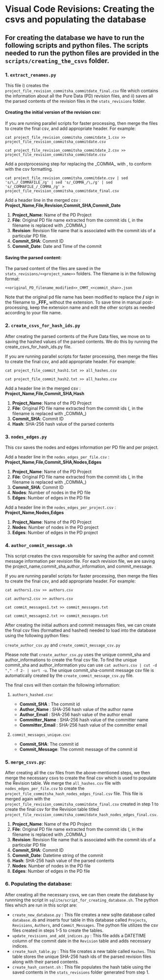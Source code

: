 # Visual Code Revisions: Creating the csvs and populating the database

## For creating the database we have to run the following scripts and python files. The scripts needed to run the python files are provided in the `scripts/creating_the_csvs` folder.

### 1. `extract_renames.py`

This file i) creates the `project_file_revision_commitsha_commitdate_final.csv` file which contains the information about all the Pure Data (PD) revision files, and ii) saves all the parsed contents of the revision files in the `stats_revisions` folder. 

#### Creating the initial version of the revision csv:
If you are running parallel scripts for faster processing, then merge the files to create the final csv, and add appropriate header. For example:

`cat project_file_revision_commitsha_commitdate_1.csv >> project_file_revision_commitsha_commitdate.csv`

`cat project_file_revision_commitsha_commitdate_2.csv >> project_file_revision_commitsha_commitdate.csv`

Add a postprocessing step for replacing the \_COMMA\_ with , to conform with the csv formatting.

`cat project_file_revision_commitsha_commitdate.csv | sed 's/\,/_COMMAFILE_/g' | sed 's/_COMMA_/\,/g' | sed 's/_COMMAFILE_/_COMMA_/g' > project_file_revision_commitsha_commitdate_final.csv`


Add a header line in the merged csv : 
**Project_Name,File,Revision,Commit_SHA,Commit_Date**

1. **Project_Name**: Name of the PD Project
2. **File**: Original PD file name extracted from the commit ids (, in the filename is replaced with \_COMMA\_)
3. **Revision**: Revision file name that is associated with the commit ids of a particular PD file.
4. **Commit_SHA**: Commit ID
5. **Commit_Date**: Date and Time of the commit

#### Saving the parsed content:

The parsed content of the files are saved in the `stats_revisions/<<project_name>>` folders. The filename is in the following format:

`<<original_PD_filename_modified>>_CMMT_<<commit_sha>>.json`

Note that the original pd file name has been modified to replace the **/** sign in the filename to **\_FFF\_** without the extension. To save time in manual post-processing, keep the extension name and edit the other scripts as needed according to your file name.


### 2. `create_csvs_for_hash_ids.py`

After creating the parsed contents of the Pure Data files, we move on to saving the hashed values of the parsed contents. We do this by running the create_csvs_for_hash_ids.py file. 

If you are running parallel scripts for faster processing, then merge the files to create the final csv, and add appropriate header. For example:

`cat project_file_commit_hash1.txt >> all_hashes.csv`

`cat project_file_commit_hash2.txt >> all_hashes.csv`

Add a header line in the merged csv : 
**Project_Name,File,Commit_SHA,Hash**

1. **Project_Name**: Name of the PD Project
2. **File**: Original PD file name extracted from the commit ids (, in the filename is replaced with \_COMMA\_)
3. **Commit_SHA**: Commit ID
4. **Hash**: SHA-256 hash value of the parsed contents


### 3. `nodes_edges.py`

This csv saves the nodes and edges information per PD file and per project.

Add a header line in the `nodes_edges_per_file.csv` : 
**Project_Name,File,Commit_SHA,Nodes,Edges**

1. **Project_Name**: Name of the PD Project
2. **File**: Original PD file name extracted from the commit ids (, in the filename is replaced with \_COMMA\_)
3. **Commit_SHA**: Commit ID
4. **Nodes**: Number of nodes in the PD file
5. **Edges**: Number of edges in the PD file


Add a header line in the `nodes_edges_per_project.csv` : 
**Project_Name,Nodes,Edges**

1. **Project_Name**: Name of the PD Project
4. **Nodes**: Number of nodes in the PD project
5. **Edges**: Number of edges in the PD project


### 4. `author_commit_message.sh`

This script creates the csvs responsible for saving the author and commit message information per revision file. For each revision file, we are saving the project_name,commit_sha,author_information, and commit_message. 

If you are running parallel scripts for faster processing, then merge the files to create the final csv, and add appropriate header. For example:

`cat authors1.csv >> authors.csv`

`cat authors2.csv >> authors.csv`

`cat commit_messages1.txt >> commit_messages.txt`

`cat commit_messages2.txt >> commit_messages.txt`

After creating the initial authors and commit messages files, we can create the final csv files (formatted and hashed) needed to load into the database using the following python files:

`create_author_csv.py` and `create_commit_message_csv.py`

Please note that `create_author_csv.py` uses the unique commit_sha and author_informations to create the final csv file. To find the unique commit_sha and author_information you can use `cat authors.csv | cut -d "," -f 2- | sort -u`. The unique commit_sha-commit message csv file is automatically created by the `create_commit_message_csv.py` file.

The final csvs will then contain the following information:

1. `authors_hashed.csv`:

    - **Commit_SHA** : The commit id
    - **Author_Name** : SHA-256 hash value of the author name
    - **Author_Email** : SHA-256 hash value of the author email
    - **Committer_Name** : SHA-256 hash value of the committer name
    - **Committer_Email** : SHA-256 hash value of the committer email

2. `commit_messages_unique.csv`:

    - **Commit_SHA**: The commit id
    - **Commit_Message**: The commit message of the commit id


### 5. `merge_csvs.py`:

After creating all the csv files from the above-mentioned steps, we then merge the necessary csvs to create the final csv which is used to populate the Revision table. We merge the `all_hashes.csv` file with `nodes_edges_per_file.csv` to create the `project_file_commitsha_hash_nodes_edges_final.csv` file. This file is merged again with the `project_file_revision_commitsha_commitdate_final.csv` created in step 1 to create the final csv for the Revision table titled `project_file_revision_commitsha_commitdate_hash_nodes_edges_final.csv`.

1. **Project_Name**: Name of the PD Project
2. **File**: Original PD file name extracted from the commit ids (, in the filename is replaced with \_COMMA\_)
3. **Revision**: Revision file name that is associated with the commit ids of a particular PD file
4. **Commit_SHA**: Commit ID
5. **Commit_Date**: Datetime string of the commit
6. **Hash**: SHA-256 hash value of the parsed contents
7. **Nodes**: Number of nodes in the PD file
8. **Edges**: Number of edges in the PD file




### 6. Populating the database:

After creating all the necessary csvs, we can then create the database by runnning the script in `sqlite/script_for_creating_database.sh`. The python files which are run in this script are:

- `create_new_database.py` : This file creates a new sqlite database called `database.db` and inserts four table in this database called `Projects`, `Revisions`, `Authors`, and `Commit_Messages`. The python file utilizes the csv files created in steps 1-5 to create the tables.
- `update_revisions_and_add_indices.py` : This file adds a DATETIME column of the commit date in the `Revision` table and adds necessary indices.
- `create_hash_table.py` : This file creates a new table called `Hashes`. This table stores the unique SHA-256 hash ids of the parsed revision files along with their parsed contents.
- `create_hash_content.sh` : This file populates the hash table using the saved contents in the `stats_revisions` folder generated from step 1.








